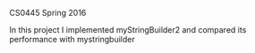 CS0445 Spring 2016

In this project I implemented myStringBuilder2 and compared its performance with mystringbuilder
